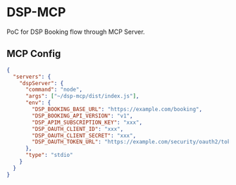 # DSP-MCP

PoC for DSP Booking flow through MCP Server.

## MCP Config

```json
{
  "servers": {
    "dspServer": {
      "command": "node",
      "args": ["~/dsp-mcp/dist/index.js"],
      "env": {
        "DSP_BOOKING_BASE_URL": "https://example.com/booking",
        "DSP_BOOKING_API_VERSION": "v1",
        "DSP_APIM_SUBSCRIPTION_KEY": "xxx",
        "DSP_OAUTH_CLIENT_ID": "xxx",
        "DSP_OAUTH_CLIENT_SECRET": "xxx",
        "DSP_OAUTH_TOKEN_URL": "https://example.com/security/oauth2/token"
      },
      "type": "stdio"
    }
  }
}
```
